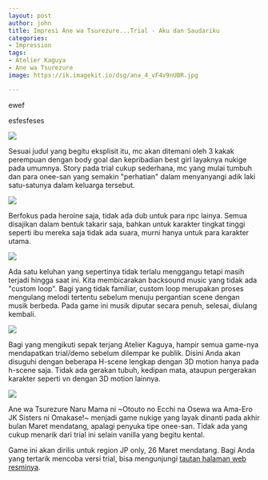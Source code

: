 ```yaml
---
layout: post
author: john
title: Impresi Ane wa Tsurezure...Trial - Aku dan Saudariku
categories:
- Impression
tags:
- Atelier Kaguya
- Ane wa Tsurezure
image: https://ik.imagekit.io/dsg/ana_4_vF4v9nUBR.jpg

---
```

ewef

esfesfeses

![](https://ik.imagekit.io/dsg/ana_2_gzeNQuQB1.jpg)

Sesuai judul yang begitu eksplisit itu, mc akan ditemani oleh 3 kakak perempuan dengan body goal dan kepribadian best girl layaknya nukige pada umumnya. Story pada trial cukup sederhana, mc yang mulai tumbuh dan para onee-san yang semakin "perhatian" dalam menyanyangi adik laki satu-satunya dalam keluarga tersebut.

![](https://ik.imagekit.io/dsg/ana_3_wOAz0yMPfnY.jpg)

Berfokus pada heroine saja, tidak ada dub untuk para npc lainya. Semua disajikan dalam bentuk takarir saja, bahkan untuk karakter tingkat tinggi seperti ibu mereka saja tidak ada suara, murni hanya untuk para karakter utama.

![](https://ik.imagekit.io/dsg/ana_5_h3kifLTXt.jpg)

Ada satu keluhan yang sepertinya tidak terlalu menggangu tetapi masih terjadi hingga saat ini. Kita membicarakan backsound music yang tidak ada "custom loop". Bagi yang tidak familiar, custom loop merupakan proses mengulang melodi tertentu sebelum menuju pergantian scene dengan musik berbeda. Pada game ini musik diputar secara penuh, selesai, diulang kembali.

![](https://ik.imagekit.io/dsg/ana_7_CLgdQeUxwkf.jpg)

Bagi yang mengikuti sepak terjang Atelier Kaguya, hampir semua game-nya mendapatkan trial/demo sebelum dilempar ke publik. Disini Anda akan disuguhi dengan beberapa H-scene lengkap dengan 3D motion hanya pada h-scene saja. Tidak ada gerakan tubuh, kedipan mata, ataupun pergerakan karakter seperti vn dengan 3D motion lainnya.

![](https://ik.imagekit.io/dsg/ana_6_FVY0y_5_J.jpg)

Ane wa Tsurezure Naru Mama ni \~Otouto no Ecchi na Osewa wa Ama-Ero JK Sisters ni Omakase!\~ menjadi game nukige yang layak dinanti pada akhir bulan Maret mendatang, apalagi penyuka tipe onee-san. Tidak ada yang cukup menarik dari trial ini selain vanilla yang begitu kental.

Game ini akan dirilis untuk region JP only, 26 Maret mendatang. Bagi Anda yang tertarik mencoba versi trial, bisa mengunjungi [tautan halaman web resminya](http://www.a-kaguya.com/products_cc/anemama/download.html).